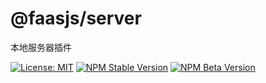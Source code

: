 # @faasjs/server

本地服务器插件

[![License: MIT](https://img.shields.io/npm/l/@faasjs/server.svg)](https://github.com/faasjs/faasjs/blob/master/packages/faasjs/server/LICENSE)
[![NPM Stable Version](https://img.shields.io/npm/v/@faasjs/server/stable.svg)](https://www.npmjs.com/package/@faasjs/server)
[![NPM Beta Version](https://img.shields.io/npm/v/@faasjs/server/beta.svg)](https://www.npmjs.com/package/@faasjs/server)
